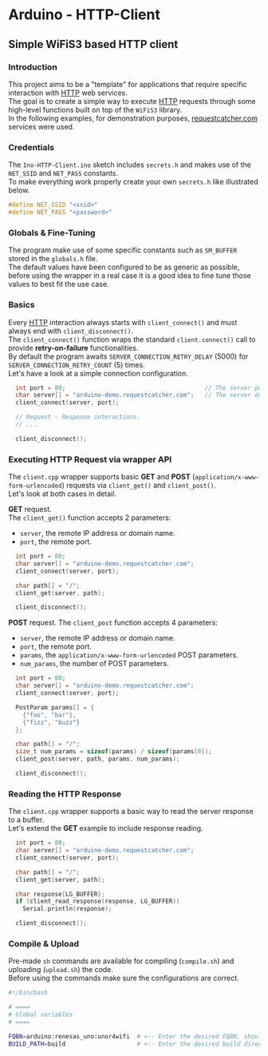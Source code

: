 # Arduino - HTTP-Client 

## Simple WiFiS3 based HTTP client

### Introduction

This project aims to be a "template" for applications that require specific interaction with [HTTP](https://en.wikipedia.org/wiki/HTTP) web services.  
The goal is to create a simple way to execute [HTTP](https://en.wikipedia.org/wiki/HTTP) requests through some high-level functions built on top of the `WiFiS3` library.  
In the following examples, for demonstration purposes, [requestcatcher.com](https://requestcatcher.com/) services were used.

### Credentials

The `Ino-HTTP-Client.ino` sketch includes `secrets.h` and makes use of the `NET_SSID` and `NET_PASS` constants.  
To make everything work properly create your own `secrets.h` like illustrated below.

```c
#define NET_SSID "<ssid>"
#define NET_PASS "<password>"
```

### Globals & Fine-Tuning

The program make use of some specific constants such as `SM_BUFFER` stored in the `globals.h` file.  
The default values have been configured to be as generic as possible, before using the wrapper in a real case it is a good idea to fine tune those values to best fit the use case.

### Basics

Every [HTTP](https://en.wikipedia.org/wiki/HTTP) interaction always starts with `client_connect()` and must always end with `client_disconnect()`.  
The `client_connect()` function wraps the standard `client.connect()` call to provide **retry-on-failure** functionalities.  
By default the program awaits `SERVER_CONNECTION_RETRY_DELAY` (5000) for `SERVER_CONNECTION_RETRY_COUNT` (5) times.  
Let's have a look at a simple connection configuration.

```c
  int port = 80;                                       // The server port, usually 80 (TCP/HTTP) or 443 (TCP/HTTPS).
  char server[] = "arduino-demo.requestcatcher.com";   // The server domain or IP address.
  client_connect(server, port);

  // Request - Response interactions.
  // ... 

  client_disconnect();
```

### Executing HTTP Request via wrapper API

The `client.cpp` wrapper supports basic **GET** and **POST** (`application/x-www-form-urlencoded`) requests via `client_get()` and `client_post()`.  
Let's look at both cases in detail.

**GET** request.  
The `client_get()` function accepts 2 parameters:

- `server`, the remote IP address or domain name.
- `port`, the remote port.

```c
  int port = 80;
  char server[] = "arduino-demo.requestcatcher.com";
  client_connect(server, port);

  char path[] = "/";
  client_get(server, path);

  client_disconnect();
```

**POST** request.
The `client_post` function accepts 4 parameters:

- `server`, the remote IP address or domain name.
- `port`, the remote port.
- `params`, the `application/x-www-form-urlencoded` POST parameters.
- `num_params`, the number of POST parameters.

```c
  int port = 80;
  char server[] = "arduino-demo.requestcatcher.com";
  client_connect(server, port);

  PostParam params[] = {
    {"foo", "bar"},
    {"fizz", "buzz"}
  };

  char path[] = "/";
  size_t num_params = sizeof(params) / sizeof(params[0]);
  client_post(server, path, params, num_params);

  client_disconnect();
```

### Reading the HTTP Response

The `client.cpp` wrapper supports a basic way to read the server response to a buffer.  
Let's extend the **GET** example to include response reading.

```c
  int port = 80;
  char server[] = "arduino-demo.requestcatcher.com";
  client_connect(server, port);

  char path[] = "/";
  client_get(server, path);

  char response[LG_BUFFER];
  if (client_read_response(response, LG_BUFFER))
    Serial.println(response);

  client_disconnect();
```

### Compile & Upload

Pre-made `sh` commands are available for compiling (`compile.sh`) and uploading (`upload.sh`) the code.  
Before using the commands make sure the configurations are correct.

```bash
#!/bin/bash

# ====
# Global variables
# ====

FQBN=arduino:renesas_uno:unor4wifi  # <-- Enter the desired FQBN, should be something like "arduino:renesas_uno:unor4wifi"
BUILD_PATH=build                    # <-- Enter the desired build directory path, should be somethind like "build"
```

